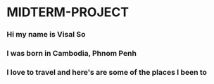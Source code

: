 # MIDTERM-PROJECT
### Hi my name is Visal So
### I was born in Cambodia, Phnom Penh
### I love to travel and here's are some of the places I been to

